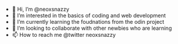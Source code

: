 - 👋 Hi, I’m @neoxsnazzy
- 👀 I’m interested in the basics of coding and web development
- 🌱 I’m currently learning the foudnations from the odin project
- 💞️ I’m looking to collaborate with other newbies who are learning
- 📫 How to reach me @twitter neoxsnazzy

<!---
neoxsnazzy/neoxsnazzy is a ✨ special ✨ repository because its `README.md` (this file) appears on your GitHub profile.
You can click the Preview link to take a look at your changes.
--->
